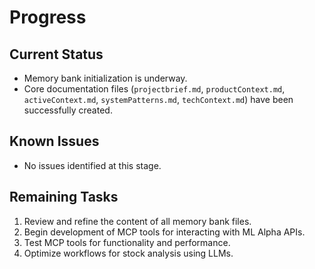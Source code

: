 # Progress

## Current Status
- Memory bank initialization is underway.
- Core documentation files (`projectbrief.md`, `productContext.md`, `activeContext.md`, `systemPatterns.md`, `techContext.md`) have been successfully created.

## Known Issues
- No issues identified at this stage.

## Remaining Tasks
1. Review and refine the content of all memory bank files.
2. Begin development of MCP tools for interacting with ML Alpha APIs.
3. Test MCP tools for functionality and performance.
4. Optimize workflows for stock analysis using LLMs.
